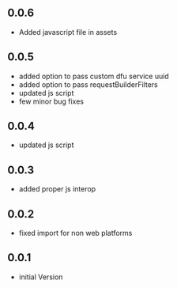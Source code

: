 ## 0.0.6

- Added javascript file in assets

## 0.0.5

- added option to pass custom dfu service uuid
- added option to pass requestBuilderFilters
- updated js script
- few minor bug fixes

## 0.0.4

- updated js script

## 0.0.3

- added proper js interop

## 0.0.2

- fixed import for non web platforms

## 0.0.1

- initial Version
